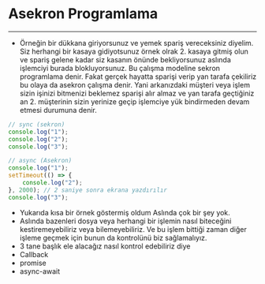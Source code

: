 # Asekron Programlama

---

- Örneğin bir dükkana giriyorsunuz ve yemek spariş vereceksiniz diyelim. Siz herhangi bir kasaya gidiyotsunuz örnek olrak 2. kasaya gitmiş olun ve spariş gelene kadar siz kasanın önünde bekliyorsunuz aslında işlemciyi burada blokluyorsunuz. Bu çalışma modeline sekron programlama denir. Fakat gerçek hayatta sparişi verip yan tarafa çekiliriz bu olaya da asekron çalışma denir. Yani arkanızdaki müşteri veya işlem sizin işinizi bitmenizi beklemez sparişi alır almaz ve yan tarafa geçtiğiniz an 2. müşterinin sizin yerinize geçip işlemciye yük bindirmeden devam etmesi durumuna denir.

```javascript
// sync (sekron)
console.log("1");
console.log("2");
console.log("3");

// async (Asekron)
console.log("1");
setTimeout(() => {
    console.log("2");
}, 2000); // 2 saniye sonra ekrana yazdırılır
console.log("3");
```

- Yukarıda kısa bir örnek göstermiş oldum Aslında çok bir şey yok.
- Aslında bazenleri dosya veya herhangi bir işlemin nasıl biteceğini kestiremeyebiliriz veya bilemeyebiliriz. Ve bu işlem bittiği zaman diğer işleme geçmek için bunun da kontrolünü biz sağlamalıyız.
- 3 tane başlık ele alacağız nasıl kontrol edebiliriz diye
- Callback
- promise
- async-await